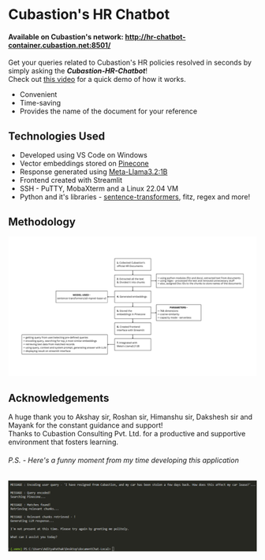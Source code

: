 # Cubastion's HR Chatbot

#### Available on Cubastion's network: <a href = "http://hr-chatbot-container.cubastion.net:8501/">http://hr-chatbot-container.cubastion.net:8501/</a>
Get your queries related to Cubastion's HR policies resolved in seconds by simply asking the <b><i>Cubastion-HR-Chatbot</i></b>!<br>
Check out <a href = "https://github.com/adityapathak-cubastion/cubastion-hr-chatbot/blob/main/documentation/quickDemo_HR-Chatbot.mp4">this video</a> for a quick demo of how it works.

- Convenient
- Time-saving
- Provides the name of the document for your reference

## Technologies Used
- Developed using VS Code on Windows
- Vector embeddings stored on <a href = "https://www.pinecone.io/">Pinecone</a>
- Response generated using <a href = "https://ollama.com/library/llama3.2:1b">Meta-Llama3.2:1B</a>
- Frontend created with Streamlit
- SSH - PuTTY, MobaXterm and a Linux 22.04 VM
- Python and it's libraries - <a href = "https://huggingface.co/sentence-transformers">sentence-transformers</a>, fitz, regex and more!

## Methodology
<img src = "https://github.com/adityapathak-cubastion/cubastion-hr-chatbot/blob/main/documentation/hr-chatbot-methodology.png">

## Acknowledgements
A huge thank you to Akshay sir, Roshan sir, Himanshu sir, Dakshesh sir and Mayank for the constant guidance and support!<br>
Thanks to Cubastion Consulting Pvt. Ltd. for a productive and supportive environment that fosters learning.<br>

###### P.S. - Here's a funny moment from my time developing this application
<img src = "https://github.com/adityapathak-cubastion/cubastion-hr-chatbot/blob/main/documentation/funny-LLM-response.png">
